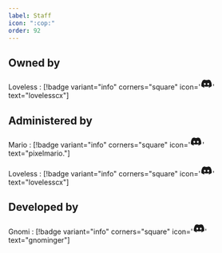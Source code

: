 ```yaml
---
label: Staff
icon: ":cop:"
order: 92
---
```

## Owned by
Loveless
:   [!badge variant="info" corners="square" icon='<svg xmlns="http://www.w3.org/2000/svg" width="24" height="24" viewBox="0 0 24 24"><path fill="currentColor" d="M19.27 5.33C17.94 4.71 16.5 4.26 15 4a.09.09 0 0 0-.07.03c-.18.33-.39.76-.53 1.09a16.09 16.09 0 0 0-4.8 0c-.14-.34-.35-.76-.54-1.09c-.01-.02-.04-.03-.07-.03c-1.5.26-2.93.71-4.27 1.33c-.01 0-.02.01-.03.02c-2.72 4.07-3.47 8.03-3.1 11.95c0 .02.01.04.03.05c1.8 1.32 3.53 2.12 5.24 2.65c.03.01.06 0 .07-.02c.4-.55.76-1.13 1.07-1.74c.02-.04 0-.08-.04-.09c-.57-.22-1.11-.48-1.64-.78c-.04-.02-.04-.08-.01-.11c.11-.08.22-.17.33-.25c.02-.02.05-.02.07-.01c3.44 1.57 7.15 1.57 10.55 0c.02-.01.05-.01.07.01c.11.09.22.17.33.26c.04.03.04.09-.01.11c-.52.31-1.07.56-1.64.78c-.04.01-.05.06-.04.09c.32.61.68 1.19 1.07 1.74c.03.01.06.02.09.01c1.72-.53 3.45-1.33 5.25-2.65c.02-.01.03-.03.03-.05c.44-4.53-.73-8.46-3.1-11.95c-.01-.01-.02-.02-.04-.02M8.52 14.91c-1.03 0-1.89-.95-1.89-2.12s.84-2.12 1.89-2.12c1.06 0 1.9.96 1.89 2.12c0 1.17-.84 2.12-1.89 2.12m6.97 0c-1.03 0-1.89-.95-1.89-2.12s.84-2.12 1.89-2.12c1.06 0 1.9.96 1.89 2.12c0 1.17-.83 2.12-1.89 2.12"/></svg>' text="lovelesscx"]

## Administered by
Mario
:   [!badge variant="info" corners="square" icon='<svg xmlns="http://www.w3.org/2000/svg" width="24" height="24" viewBox="0 0 24 24"><path fill="currentColor" d="M19.27 5.33C17.94 4.71 16.5 4.26 15 4a.09.09 0 0 0-.07.03c-.18.33-.39.76-.53 1.09a16.09 16.09 0 0 0-4.8 0c-.14-.34-.35-.76-.54-1.09c-.01-.02-.04-.03-.07-.03c-1.5.26-2.93.71-4.27 1.33c-.01 0-.02.01-.03.02c-2.72 4.07-3.47 8.03-3.1 11.95c0 .02.01.04.03.05c1.8 1.32 3.53 2.12 5.24 2.65c.03.01.06 0 .07-.02c.4-.55.76-1.13 1.07-1.74c.02-.04 0-.08-.04-.09c-.57-.22-1.11-.48-1.64-.78c-.04-.02-.04-.08-.01-.11c.11-.08.22-.17.33-.25c.02-.02.05-.02.07-.01c3.44 1.57 7.15 1.57 10.55 0c.02-.01.05-.01.07.01c.11.09.22.17.33.26c.04.03.04.09-.01.11c-.52.31-1.07.56-1.64.78c-.04.01-.05.06-.04.09c.32.61.68 1.19 1.07 1.74c.03.01.06.02.09.01c1.72-.53 3.45-1.33 5.25-2.65c.02-.01.03-.03.03-.05c.44-4.53-.73-8.46-3.1-11.95c-.01-.01-.02-.02-.04-.02M8.52 14.91c-1.03 0-1.89-.95-1.89-2.12s.84-2.12 1.89-2.12c1.06 0 1.9.96 1.89 2.12c0 1.17-.84 2.12-1.89 2.12m6.97 0c-1.03 0-1.89-.95-1.89-2.12s.84-2.12 1.89-2.12c1.06 0 1.9.96 1.89 2.12c0 1.17-.83 2.12-1.89 2.12"/></svg>' text="pixelmario."]

Loveless
:   [!badge variant="info" corners="square" icon='<svg xmlns="http://www.w3.org/2000/svg" width="24" height="24" viewBox="0 0 24 24"><path fill="currentColor" d="M19.27 5.33C17.94 4.71 16.5 4.26 15 4a.09.09 0 0 0-.07.03c-.18.33-.39.76-.53 1.09a16.09 16.09 0 0 0-4.8 0c-.14-.34-.35-.76-.54-1.09c-.01-.02-.04-.03-.07-.03c-1.5.26-2.93.71-4.27 1.33c-.01 0-.02.01-.03.02c-2.72 4.07-3.47 8.03-3.1 11.95c0 .02.01.04.03.05c1.8 1.32 3.53 2.12 5.24 2.65c.03.01.06 0 .07-.02c.4-.55.76-1.13 1.07-1.74c.02-.04 0-.08-.04-.09c-.57-.22-1.11-.48-1.64-.78c-.04-.02-.04-.08-.01-.11c.11-.08.22-.17.33-.25c.02-.02.05-.02.07-.01c3.44 1.57 7.15 1.57 10.55 0c.02-.01.05-.01.07.01c.11.09.22.17.33.26c.04.03.04.09-.01.11c-.52.31-1.07.56-1.64.78c-.04.01-.05.06-.04.09c.32.61.68 1.19 1.07 1.74c.03.01.06.02.09.01c1.72-.53 3.45-1.33 5.25-2.65c.02-.01.03-.03.03-.05c.44-4.53-.73-8.46-3.1-11.95c-.01-.01-.02-.02-.04-.02M8.52 14.91c-1.03 0-1.89-.95-1.89-2.12s.84-2.12 1.89-2.12c1.06 0 1.9.96 1.89 2.12c0 1.17-.84 2.12-1.89 2.12m6.97 0c-1.03 0-1.89-.95-1.89-2.12s.84-2.12 1.89-2.12c1.06 0 1.9.96 1.89 2.12c0 1.17-.83 2.12-1.89 2.12"/></svg>' text="lovelesscx"]

## Developed by
Gnomi
:    [!badge variant="info" corners="square" icon='<svg xmlns="http://www.w3.org/2000/svg" width="24" height="24" viewBox="0 0 24 24"><path fill="currentColor" d="M19.27 5.33C17.94 4.71 16.5 4.26 15 4a.09.09 0 0 0-.07.03c-.18.33-.39.76-.53 1.09a16.09 16.09 0 0 0-4.8 0c-.14-.34-.35-.76-.54-1.09c-.01-.02-.04-.03-.07-.03c-1.5.26-2.93.71-4.27 1.33c-.01 0-.02.01-.03.02c-2.72 4.07-3.47 8.03-3.1 11.95c0 .02.01.04.03.05c1.8 1.32 3.53 2.12 5.24 2.65c.03.01.06 0 .07-.02c.4-.55.76-1.13 1.07-1.74c.02-.04 0-.08-.04-.09c-.57-.22-1.11-.48-1.64-.78c-.04-.02-.04-.08-.01-.11c.11-.08.22-.17.33-.25c.02-.02.05-.02.07-.01c3.44 1.57 7.15 1.57 10.55 0c.02-.01.05-.01.07.01c.11.09.22.17.33.26c.04.03.04.09-.01.11c-.52.31-1.07.56-1.64.78c-.04.01-.05.06-.04.09c.32.61.68 1.19 1.07 1.74c.03.01.06.02.09.01c1.72-.53 3.45-1.33 5.25-2.65c.02-.01.03-.03.03-.05c.44-4.53-.73-8.46-3.1-11.95c-.01-.01-.02-.02-.04-.02M8.52 14.91c-1.03 0-1.89-.95-1.89-2.12s.84-2.12 1.89-2.12c1.06 0 1.9.96 1.89 2.12c0 1.17-.84 2.12-1.89 2.12m6.97 0c-1.03 0-1.89-.95-1.89-2.12s.84-2.12 1.89-2.12c1.06 0 1.9.96 1.89 2.12c0 1.17-.83 2.12-1.89 2.12"/></svg>' text="gnominger"]